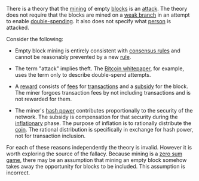 There is a theory that the [mining](Glossary#mine) of empty [blocks](Glossary#block) is an [attack](Glossary#block). The theory does not require that the blocks are mined on a [weak branch](Glossary#weak) in an attempt to enable [double-spending](Glossary#double-spend). It also does not specify what [person](Glossary#person) is attacked.

Consider the following:

* Empty block mining is entirely consistent with [consensus rules](Glossary#consensus-rules) and cannot be reasonably prevented by a new [rule](Glossary#rule).

* The term "attack" implies theft. The [Bitcoin whitepaper](https://bitcoin.org/bitcoin.pdf), for example, uses the term only to describe double-spend attempts.

* A [reward](Glossary#reward) consists of [fees](Glossary#fee) for [transactions](Glossary#transaction) and a [subsidy](Glossary#subsidy) for the block. The miner forgoes transaction fees by not including transactions and is not rewarded for them.

* The miner's [hash power](Glossary#hash-power) contributes proportionally to the security of the network. The subsidy is compensation for that security during the [inflationary](Glossary#inflation) phase. The purpose of inflation is to rationally distribute the [coin](Glossary#coin). The rational distribution is specifically in exchange for hash power, not for transaction inclusion.

For each of these reasons independently the theory is invalid. However it is worth exploring the source of the fallacy. Because mining is a [zero sum game](Zero-Sum-Property), there may be an assumption that mining an empty block somehow takes away the opportunity for blocks to be included. This assumption is incorrect.